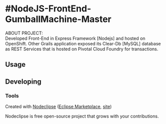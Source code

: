 
#NodeJS-FrontEnd-GumballMachine-Master
======================================
ABOUT PROJECT:  
Developed Front-End in Express Framework [Nodejs] and hosted on OpenShift. Other Grails application exposed its Clear-Db [MySQL] database as REST Services that is hosted on Pivotal Cloud Foundry for transactions.

## Usage



## Developing



### Tools

Created with [Nodeclipse](https://github.com/Nodeclipse/nodeclipse-1)
 ([Eclipse Marketplace](http://marketplace.eclipse.org/content/nodeclipse), [site](http://www.nodeclipse.org)) 
 

Nodeclipse is free open-source project that grows with your contributions.


